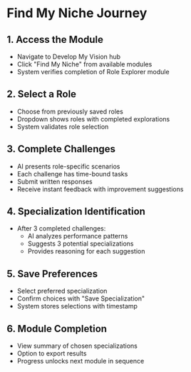 # Find My Niche Journey

## 1. Access the Module
- Navigate to Develop My Vision hub
- Click "Find My Niche" from available modules
- System verifies completion of Role Explorer module

## 2. Select a Role
- Choose from previously saved roles
- Dropdown shows roles with completed explorations
- System validates role selection

## 3. Complete Challenges
- AI presents role-specific scenarios
- Each challenge has time-bound tasks
- Submit written responses
- Receive instant feedback with improvement suggestions

## 4. Specialization Identification
- After 3 completed challenges:
  - AI analyzes performance patterns
  - Suggests 3 potential specializations
  - Provides reasoning for each suggestion

## 5. Save Preferences
- Select preferred specialization
- Confirm choices with "Save Specialization"
- System stores selections with timestamp

## 6. Module Completion
- View summary of chosen specializations
- Option to export results
- Progress unlocks next module in sequence